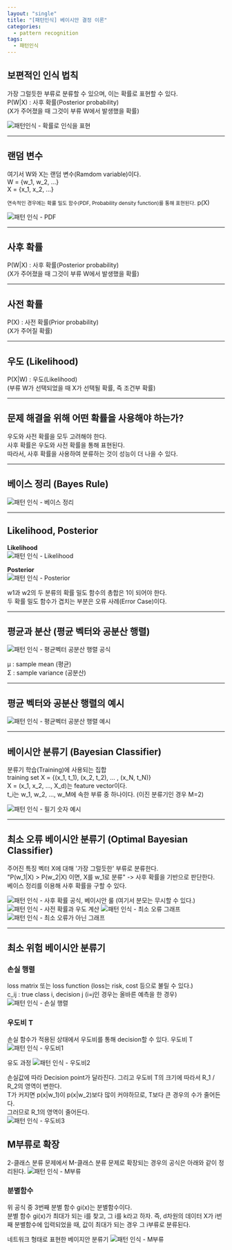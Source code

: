 ```yaml
---
layout: "single"
title: "[패턴인식] 베이시안 결정 이론"
categories:
  - pattern recognition
tags:
  - 패턴인식
---
```


## 보편적인 인식 법칙
가장 그럴듯한 부류로 분류할 수 있으며, 이는 확률로 표현할 수 있다.  
P(W|X) : 사후 확률(Posterior probability)  
(X가 주어졌을 때 그것이 부류 W에서 발생했을 확률)

<img src="/assets/images/bayesianRule (1).png" alt="패턴인식 - 확률로 인식을 표현">

---

## 랜덤 변수
여기서 W와 X는 랜덤 변수(Ramdom variable)이다.  
W = {w_1, w_2, ...}  
X = {x_1, x_2, ...}

<span style="font-size: smaller;">연속적인 경우에는 확률 밀도 함수(PDF, Probability density function)를 통해 표현된다.</span>
p(X)

<img src="/assets/images/bayesianRule (2).png" alt="패턴 인식 - PDF">

---

## 사후 확률
P(W|X) : 사후 확률(Posterior probability)  
(X가 주어졌을 때 그것이 부류 W에서 발생했을 확률)

---

## 사전 확률
P(X) : 사전 확률(Prior probability)  
(X가 주어질 확률)

---

## 우도 (Likelihood)
P(X|W) : 우도(Likelihood)  
(부류 W가 선택되었을 때 X가 선택될 확률, 즉 조건부 확률)

---

## 문제 해결을 위해 어떤 확률을 사용해야 하는가?
우도와 사전 확률을 모두 고려해야 한다.  
사후 확률은 우도와 사전 확률을 통해 표현된다.  
따라서, 사후 확률을 사용하여 분류하는 것이 성능이 더 나을 수 있다.

---

## 베이스 정리 (Bayes Rule)

<img src="/assets/images/bayesianRule (3).png" alt="패턴 인식 - 베이스 정리">

---

## Likelihood, Posterior

**Likelihood**  
<img src="/assets/images/bayesianRule (4).png" alt="패턴 인식 - Likelihood">

**Posterior**  
<img src="/assets/images/bayesianRule (5).png" alt="패턴 인식 - Posterior">

w1과 w2의 두 분류의 확률 밀도 함수의 총합은 1이 되어야 한다.  
두 확률 밀도 함수가 겹치는 부분은 오류 사례(Error Case)이다.

---

## 평균과 분산 (평균 벡터와 공분산 행렬)

<img src="/assets/images/bayesianRule (6).png" alt="패턴 인식 - 평균벡터 공분산 행렬 공식">

μ : sample mean (평균)  
Σ : sample variance (공분산)

---

## 평균 벡터와 공분산 행렬의 예시

<img src="/assets/images/bayesianRule (7).png" alt="패턴 인식 - 평균벡터 공분산 행렬 예시">

---

## 베이시안 분류기 (Bayesian Classifier)

분류기 학습(Training)에 사용되는 집합  
training set X = {(x_1, t_1), (x_2, t_2), ... , (x_N, t_N)}  
X = (x_1, x_2, ..., X_d)는 feature vector이다.  
t_i는 w_1, w_2, ..., w_M에 속한 부류 중 하나이다. (이진 분류기인 경우 M=2)

<img src="/assets/images/bayesianRule (8).png" alt="패턴 인식 - 필기 숫자 예시">

---

## 최소 오류 베이시안 분류기 (Optimal Bayesian Classifier)

주어진 특징 벡터 X에 대해 '가장 그럴듯한' 부류로 분류한다.  
"P(w_1|X) > P(w_2|X) 이면, X를 w_1로 분류" -> 사후 확률을 기반으로 판단한다.  
베이스 정리를 이용해 사후 확률을 구할 수 있다.

<img src="/assets/images/bayesianRule (9).png" alt="패턴 인식 - 사후 확률 공식, 베이시안 룰">  
(여기서 분모는 무시할 수 있다.)

<img src="/assets/images/bayesianRule (10).png" alt="패턴 인식 - 사전 확률과 우도 계산">

<img src="/assets/images/bayesianRule (11).png" alt="패턴 인식 - 최소 오류 그래프">

<img src="/assets/images/bayesianRule (12).png" alt="패턴 인식 - 최소 오류가 아닌 그래프">

---

## 최소 위험 베이시안 분류기
### 손실 행렬 
loss matrix 또는 loss function (loss는 risk, cost 등으로 불릴 수 있다.)  
c_ij : true class i, decision j (i=j인 경우는 올바른 예측을 한 경우)  
<img src="/assets/images/bayesianRule (13).png" alt="패턴 인식 - 손실 행렬">

### 우도비 T
손실 함수가 적용된 상태에서 우도비를 통해 decision할 수 있다. 
우도비 T
<img src="/assets/images/bayesianRule (14).png" alt="패턴 인식 - 우도비1">

유도 과정
<img src="/assets/images/bayesianRule (15).png" alt="패턴 인식 - 우도비2">

손실값에 따라 Decision point가 달라진다. 그리고 우도비 T의 크기에
따라서 R_1 / R_2의 영역이 변한다.  
T가 커지면 p(x|w_1)이 p(x|w_2)보다 많이 커야하므로, T보다 큰 경우의 수가 줄어든다.  
그러므로 R_1의 영역이 줄어든다.  
<img src="/assets/images/bayesianRule (16).png" alt="패턴 인식 - 우도비3">

## M부류로 확장 
2-클래스 분류 문제에서 M-클래스 분류 문제로 확장되는 경우의 공식은 아래와 같이 정리된다. 
<img src="/assets/images/bayesianRule (17).png" alt="패턴 인식 - M부류">

### 분별함수
위 공식 중 3번째 분별 함수 gi(x)는 분별함수이다.  
분별 함수 gi(x)가 최대가 되는 i를 찾고, 그 i를 k라고 하자. 
즉, d차원의 데이터 X가 i번째 분별함수에 입력되었을 때, 값이 최대가 되는 경우 그 i부류로 분류된다.  

네트워크 형태로 표현한 베이지안 분류기
<img src="/assets/images/bayesianRule (18).png" alt="패턴 인식 - M부류">

